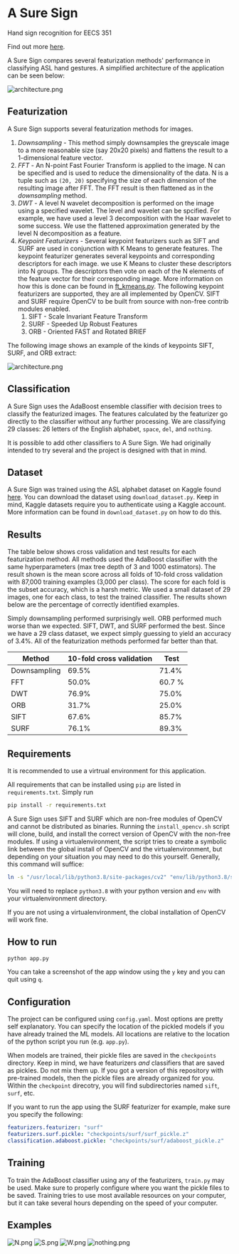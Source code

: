 # A Sure Sign

Hand sign recognition for EECS 351

Find out more [here](https://sites.google.com/umich.edu/asuresign/home).

A Sure Sign compares several featurization methods' performance in classifying ASL hand gestures. A simplified architecture of the application can be seen below:

![architecture.png](res/architecture.png)

## Featurization

A Sure Sign supports several featurization methods for images.

1. *Downsampling* - This method simply downsamples the greyscale image to a more reasonable size (say 20x20 pixels) and flattens the result to a 1-dimensional feature vector.
2. *FFT* - An N-point Fast Fourier Transform is applied to the image. N can be specified and is used to reduce the dimensionality of the data. N is a tuple such as `(20, 20)` specifying the size of each dimension of the resulting image after FFT. The FFT result is then flattened as in the _downsampling_ method.
3. *DWT* - A level N wavelet decomposition is performed on the image using a specified wavelet. The level and wavelet can be spcified. For example, we have used a level 3 decomposition with the Haar wavelet to some success. We use the flattened approximation generated by the level N decomposition as a feature.
4. *Keypoint Featurizers* - Several keypoint featurizers such as SIFT and SURF are used in conjunction with K Means to generate features. The keypoint featurizer generates several keypoints and corresponding descriptors for each image. we use K Means to cluster these descriptors into N groups. The descriptors then vote on each of the N elements of the feature vector for their corresponding image. More information on how this is done can be found in [ft_kmeans.py](src/features/ft_kmeans.py). The following keypoint featurizers are supported, they are all implemented by OpenCV. SIFT and SURF require OpenCV to be built from source with non-free contrib modules enabled.
   1. SIFT - Scale Invariant Feature Transform
   2. SURF - Speeded Up Robust Features
   3. ORB - Oriented FAST and Rotated BRIEF

The following image shows an example of the kinds of keypoints SIFT, SURF, and ORB extract:

![architecture.png](res/keypoints.png)

## Classification

A Sure Sign uses the AdaBoost ensemble classifier with decision trees to classify the featurized images. The features calculated by the featurizer go directly to the classifier without any further processing. We are classifying 29 classes: 26 letters of the English alphabet, `space`, `del`, and `nothing`.

It is possible to add other classifiers to A Sure Sign. We had originally intended to try several and the project is designed with that in mind.

## Dataset

A Sure Sign was trained using the ASL alphabet dataset on Kaggle found [here](https://www.kaggle.com/grassknoted/asl-alphabet). You can download the dataset using `download_dataset.py`. Keep in mind, Kaggle datasets require you to authenticate using a Kaggle account. More information can be found in `download_dataset.py` on how to do this.

## Results

The table below shows cross validation and test results for each featurization method. All methods used the AdaBoost classifier with the same hyperparameters (max tree depth of 3 and 1000 estimators). The result shown is the mean score across all folds of 10-fold cross validation with 87,000 training examples (3,000 per class). The score for each fold is the subset accuracy, which is a harsh metric. We used a small dataset of 29 images, one for each class, to test the trained classifier. The results shown below are the percentage of correctly identified examples.

Simply downsampling performed surprisingly well. ORB performed much worse than we expected. SIFT, DWT, and SURF performed the best. Since we have a 29 class dataset, we expect simply guessing to yield an accuracy of 3.4%. All of the featurization methods performed far better than that.

| Method       | 10-fold cross validation | Test   |
| ------------ | ------------------------ | ------ |
| Downsampling | 69.5%                    | 71.4%  |
| FFT          | 50.0%                    | 60.7 % |
| DWT          | 76.9%                    | 75.0%  |
| ORB          | 31.7%                    | 25.0%  |
| SIFT         | 67.6%                    | 85.7%  |
| SURF         | 76.1%                    | 89.3%  |


## Requirements

It is recommended to use a virtrual environment for this application.

All requirements that can be installed using `pip` are listed in `requirements.txt`. Simply run

```bash
pip install -r requirements.txt
```

A Sure Sign uses SIFT and SURF which are non-free modules of OpenCV and cannot be distributed as binaries. Running the `install_opencv.sh` script will clone, build, and install the correct version of OpenCV with the non-free modules. If using a virtualenvironment, the script tries to create a symbolic link between the global install of OpenCV and the virtualenvironment, but depending on your situation you may need to do this yourself. Generally, this command will suffice:

```bash
ln -s "/usr/local/lib/python3.8/site-packages/cv2" "env/lib/python3.8/site-packages/cv2"
```

You will need to replace `python3.8` with your python version and `env` with your virtualenvironment directory.

If you are not using a virtualenvironment, the clobal installation of OpenCV will work fine.

## How to run

```bash
python app.py
```

You can take a screenshot of the app window using the `y` key and you can quit using `q`.

## Configuration

The project can be configured using `config.yaml`. Most options are pretty self explanatory. You can specify the location of the pickled models if you have already trained the ML models. All locations are relative to the location of the python script you run (e.g. `app.py`).

When models are trained, their pickle files are saved in the `checkpoints` directory. Keep in mind, we have featurizers *and* classifiers that are saved as pickles. Do not mix them up. If you got a version of this repository with pre-trained models, then the pickle files are already organized for you. Within the `checkpoint` direcotry, you will find subdirectories named `sift`, `surf`, etc.

If you want to run the app using the SURF featurizer for example, make sure you specify the following:

```yaml
featurizers.featurizer: "surf"
featurizers.surf.pickle: "checkpoints/surf/surf_pickle.z"
classification.adaboost.pickle: "checkpoints/surf/adaboost_pickle.z"
```

## Training
To train the AdaBoost classifier using any of the featurizers, `train.py` may be used. Make sure to properly configure where you want the pickle files to be saved. Training tries to use most available resources on your computer, but it can take several hours depending on the speed of your computer.

## Examples
![N.png](res/N.png)
![S.png](res/S.png)
![W.png](res/W.png)
![nothing.png](res/nothing.png)